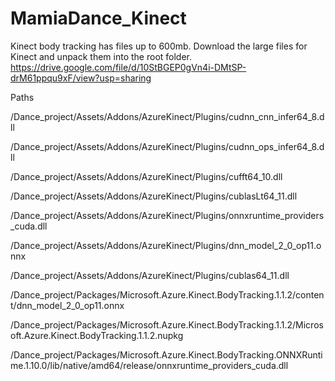 # MamiaDance_Kinect
Kinect body tracking has files up to 600mb.
Download the large files for Kinect and unpack them into the root folder.
https://drive.google.com/file/d/10StBGEP0gVn4i-DMtSP-drM61ppqu9xF/view?usp=sharing

Paths

/Dance_project/Assets/Addons/AzureKinect/Plugins/cudnn_cnn_infer64_8.dll

/Dance_project/Assets/Addons/AzureKinect/Plugins/cudnn_ops_infer64_8.dll

/Dance_project/Assets/Addons/AzureKinect/Plugins/cufft64_10.dll

/Dance_project/Assets/Addons/AzureKinect/Plugins/cublasLt64_11.dll

/Dance_project/Assets/Addons/AzureKinect/Plugins/onnxruntime_providers_cuda.dll

/Dance_project/Assets/Addons/AzureKinect/Plugins/dnn_model_2_0_op11.onnx

/Dance_project/Assets/Addons/AzureKinect/Plugins/cublas64_11.dll

/Dance_project/Packages/Microsoft.Azure.Kinect.BodyTracking.1.1.2/content/dnn_model_2_0_op11.onnx

/Dance_project/Packages/Microsoft.Azure.Kinect.BodyTracking.1.1.2/Microsoft.Azure.Kinect.BodyTracking.1.1.2.nupkg

/Dance_project/Packages/Microsoft.Azure.Kinect.BodyTracking.ONNXRuntime.1.10.0/lib/native/amd64/release/onnxruntime_providers_cuda.dll
